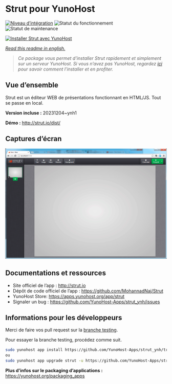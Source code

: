 <!--
N.B.: This README was automatically generated by https://github.com/YunoHost/apps/tree/master/tools/readme_generator
It shall NOT be edited by hand.
-->

# Strut pour YunoHost

[![Niveau d’intégration](https://dash.yunohost.org/integration/strut.svg)](https://dash.yunohost.org/appci/app/strut) ![Statut du fonctionnement](https://ci-apps.yunohost.org/ci/badges/strut.status.svg) ![Statut de maintenance](https://ci-apps.yunohost.org/ci/badges/strut.maintain.svg)

[![Installer Strut avec YunoHost](https://install-app.yunohost.org/install-with-yunohost.svg)](https://install-app.yunohost.org/?app=strut)

*[Read this readme in english.](./README.md)*

> *Ce package vous permet d’installer Strut rapidement et simplement sur un serveur YunoHost.
Si vous n’avez pas YunoHost, regardez [ici](https://yunohost.org/#/install) pour savoir comment l’installer et en profiter.*

## Vue d’ensemble

Strut est un éditeur WEB de présentations fonctionnant en HTML/JS. Tout se passe en local.

**Version incluse :** 20231204~ynh1

**Démo :** http://strut.io/dist/

## Captures d’écran

![Capture d’écran de Strut](./doc/screenshots/screenshot.gif)

## Documentations et ressources

* Site officiel de l’app : <http://strut.io>
* Dépôt de code officiel de l’app : <https://github.com/MohannadNaj/Strut>
* YunoHost Store: <https://apps.yunohost.org/app/strut>
* Signaler un bug : <https://github.com/YunoHost-Apps/strut_ynh/issues>

## Informations pour les développeurs

Merci de faire vos pull request sur la [branche testing](https://github.com/YunoHost-Apps/strut_ynh/tree/testing).

Pour essayer la branche testing, procédez comme suit.

``` bash
sudo yunohost app install https://github.com/YunoHost-Apps/strut_ynh/tree/testing --debug
ou
sudo yunohost app upgrade strut -u https://github.com/YunoHost-Apps/strut_ynh/tree/testing --debug
```

**Plus d’infos sur le packaging d’applications :** <https://yunohost.org/packaging_apps>
